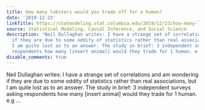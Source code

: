 ```yaml
---
title: How many lobsters would you trade off for a human?
date: '2019-12-23'
linkTitle: https://statmodeling.stat.columbia.edu/2019/12/23/how-many-lobsters-would-you-trade-off-for-a-human/
source: Statistical Modeling, Causal Inference, and Social Science
description: 'Neil Dullaghan writes: I have a strange set of correlations and am wondering
  if they are due to some oddity of statistics rather than real associations, but
  I am quite lost as to an answer. The study in brief: 3 independent surveys asking
  respondents how many [insert animal] would they trade for 1 human. e.g ...'
disable_comments: true
---
```

Neil Dullaghan writes: I have a strange set of correlations and am wondering if they are due to some oddity of statistics rather than real associations, but I am quite lost as to an answer. The study in brief: 3 independent surveys asking respondents how many [insert animal] would they trade for 1 human. e.g ...